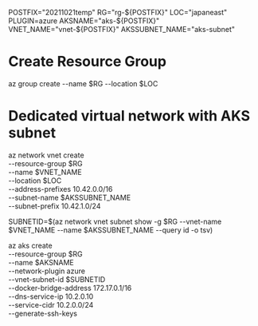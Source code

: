 POSTFIX="20211021temp"
RG="rg-${POSTFIX}"
LOC="japaneast"
PLUGIN=azure
AKSNAME="aks-${POSTFIX}"
VNET_NAME="vnet-${POSTFIX}"
AKSSUBNET_NAME="aks-subnet"

# Create Resource Group
az group create --name $RG --location $LOC

# Dedicated virtual network with AKS subnet
az network vnet create \
    --resource-group $RG \
    --name $VNET_NAME \
    --location $LOC \
    --address-prefixes 10.42.0.0/16 \
    --subnet-name $AKSSUBNET_NAME \
    --subnet-prefix 10.42.1.0/24

SUBNETID=$(az network vnet subnet show -g $RG --vnet-name $VNET_NAME --name $AKSSUBNET_NAME --query id -o tsv)

az aks create \
    --resource-group $RG \
    --name $AKSNAME \
    --network-plugin azure \
    --vnet-subnet-id $SUBNETID \
    --docker-bridge-address 172.17.0.1/16 \
    --dns-service-ip 10.2.0.10 \
    --service-cidr 10.2.0.0/24 \
    --generate-ssh-keys